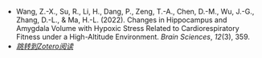 - Wang, Z.-X., Su, R., Li, H., Dang, P., Zeng, T.-A., Chen, D.-M., Wu, J.-G., Zhang, D.-L., & Ma, H.-L. (2022). Changes in Hippocampus and Amygdala Volume with Hypoxic Stress Related to Cardiorespiratory Fitness under a High-Altitude Environment. _Brain Sciences_, _12_(3), 359.
- [*跳转到Zotero阅读*](zotero://select/items/@Wangetal2022)